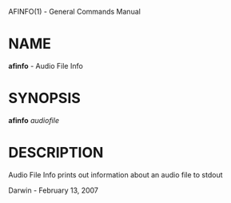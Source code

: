 AFINFO(1) - General Commands Manual

# NAME

**afinfo** - Audio File Info

# SYNOPSIS

**afinfo**
*audiofile*

# DESCRIPTION

Audio File Info prints out information about an audio file to stdout

Darwin - February 13, 2007
